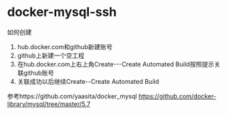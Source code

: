 # docker-mysql-ssh
如何创建
1. hub.docker.com和github新建账号
2. github上新建一个空工程
3. 在hub.docker.com上右上角Create---Create Automated Build按照提示关联github账号
4. 关联成功以后继续Create--Create Automated Build

参考https://github.com/yaasita/docker_mysql
https://github.com/docker-library/mysql/tree/master/5.7
